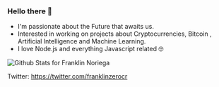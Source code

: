 ### Hello there 👋

- I'm passionate about the Future that awaits us. 
- Interested in working on projects about Cryptocurrencies, Bitcoin , Artificial Intelligence and Machine Learning.
- I love Node.js and everything Javascript related 🤓

![Github Stats for Franklin Noriega](https://github-readme-stats.vercel.app/api?username=franklinzerocr&show_icons=true&theme=ayu-mirage)

Twitter: https://twitter.com/franklinzerocr
